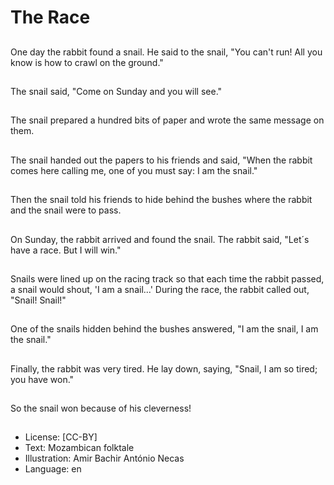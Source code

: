 # The Race

##
One day the rabbit
found a snail. He said to
the snail, "You can't
run! All you know is
how to crawl on the
ground."

##
The snail said, "Come
on Sunday and you will
see."

##
The snail prepared a
hundred bits of paper
and wrote the same
message on them.

##
The snail handed out
the papers to his
friends and said, "When
the rabbit comes here
calling me, one of you
must say: I am the
snail."

##
Then the snail told his
friends to hide behind
the bushes where the
rabbit and the snail
were to pass.

##
On Sunday, the rabbit
arrived and found the
snail.
The rabbit said, "Let´s
have a race.
But I will win."

##
Snails were lined up on
the racing track so that
each time the rabbit
passed, a snail would
shout, 'I am a snail...'
During the race, the
rabbit called out,
"Snail! Snail!"

##
One of the snails hidden
behind the bushes
answered, "I am the
snail, I am the snail."

##
Finally, the rabbit was
very tired.
He lay down, saying,
"Snail, I am so tired;
you have won."

##
So the snail won
because of his
cleverness!

##
* License: [CC-BY]
* Text: Mozambican folktale
* Illustration: Amir Bachir António Necas
* Language: en
